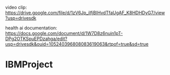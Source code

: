 video clip: https://drive.google.com/file/d/1zV6Jp_ilfjBIHvdTfaUgAF_K8HDHDyG7/view?usp=drivesdk

health ai documentation: https://docs.google.com/document/d/1W7D8z6nuin1pT-DPg2OTKSpuEPDzahga/edit?usp=drivesdk&ouid=105240396808083619063&rtpof=true&sd=true
# IBMProject
